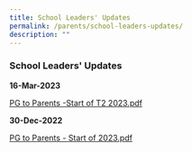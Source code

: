 ```yaml
---
title: School Leaders' Updates
permalink: /parents/school-leaders-updates/
description: ""
---
```

### School Leaders' Updates

**16-Mar-2023**  

[PG to Parents -Start of T2 2023.pdf](/files/Parents/SL%20Updates/2023/pg_to_parents-start_of_t2_2023.pdf)




**30-Dec-2022**  


[PG to Parents - Start of 2023.pdf](/files/Parents/SL%20Updates/2023/pg_to_parents-start_of_2023.pdf)